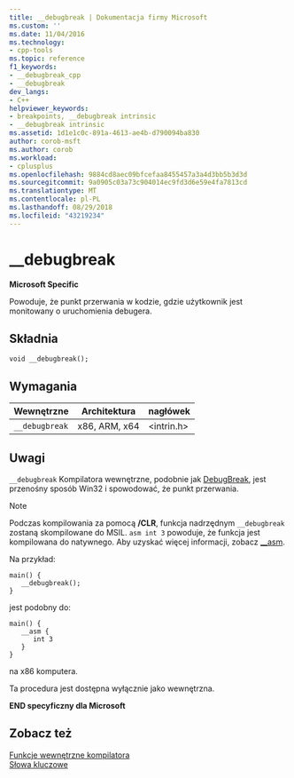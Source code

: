 ```yaml
---
title: __debugbreak | Dokumentacja firmy Microsoft
ms.custom: ''
ms.date: 11/04/2016
ms.technology:
- cpp-tools
ms.topic: reference
f1_keywords:
- __debugbreak_cpp
- __debugbreak
dev_langs:
- C++
helpviewer_keywords:
- breakpoints, __debugbreak intrinsic
- __debugbreak intrinsic
ms.assetid: 1d1e1c0c-891a-4613-ae4b-d790094ba830
author: corob-msft
ms.author: corob
ms.workload:
- cplusplus
ms.openlocfilehash: 9884cd8aec09bfcefaa8455457a3a4d3bb5b3d3d
ms.sourcegitcommit: 9a0905c03a73c904014ec9fd3d6e59e4fa7813cd
ms.translationtype: MT
ms.contentlocale: pl-PL
ms.lasthandoff: 08/29/2018
ms.locfileid: "43219234"
---
```

# <a name="debugbreak"></a>__debugbreak
**Microsoft Specific**  
  
 Powoduje, że punkt przerwania w kodzie, gdzie użytkownik jest monitowany o uruchomienia debugera.  
  
## <a name="syntax"></a>Składnia  
  
```  
void __debugbreak();  
```  
  
## <a name="requirements"></a>Wymagania  
  
|Wewnętrzne|Architektura|nagłówek|  
|---------------|------------------|------------|  
|`__debugbreak`|x86, ARM, x64|\<intrin.h>|  
  
## <a name="remarks"></a>Uwagi  
 `__debugbreak` Kompilatora wewnętrzne, podobnie jak [DebugBreak](https://msdn.microsoft.com/library/windows/desktop/ms679297.aspx), jest przenośny sposób Win32 i spowodować, że punkt przerwania.  
  
> [!NOTE]
>  Podczas kompilowania za pomocą **/CLR**, funkcja nadrzędnym `__debugbreak` zostaną skompilowane do MSIL. `asm int 3` powoduje, że funkcja jest kompilowana do natywnego. Aby uzyskać więcej informacji, zobacz [__asm](../assembler/inline/asm.md).  
  
 Na przykład:  
  
```  
main() {  
   __debugbreak();  
}  
```  
  
 jest podobny do:  
  
```  
main() {  
   __asm {  
      int 3  
   }  
}  
```  
  
 na x86 komputera.  
  
 Ta procedura jest dostępna wyłącznie jako wewnętrzna.  
  
**END specyficzny dla Microsoft**  
  
## <a name="see-also"></a>Zobacz też  
 [Funkcje wewnętrzne kompilatora](../intrinsics/compiler-intrinsics.md)   
 [Słowa kluczowe](../cpp/keywords-cpp.md)